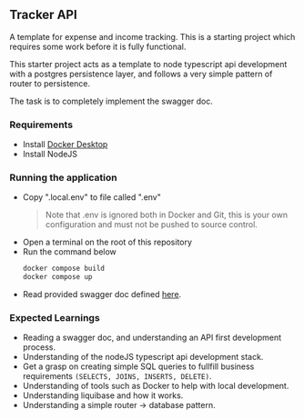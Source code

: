 ## Tracker API

A template for expense and income tracking. This is a starting project which requires some work before it is fully functional.

This starter project acts as a template to node typescript api development with a postgres persistence layer, and follows a very simple pattern of router to persistence.

The task is to completely implement the swagger doc.

### Requirements
* Install [Docker Desktop](https://www.docker.com/products/docker-desktop/)
* Install NodeJS

### Running the application 
* Copy ".local.env" to file called ".env"
    > Note that .env is ignored both in Docker and Git, this is your own configuration and must not be pushed to source control.
* Open a terminal on the root of this repository
* Run the command below
    ```bash
    docker compose build
    docker compose up
    ```
* Read provided swagger doc defined [here](http://localhost:8080/#/).

### Expected Learnings
* Reading a swagger doc, and understanding an API first development process.
* Understanding of the nodeJS typescript api development stack.
* Get a grasp on creating simple SQL queries to fullfill business requirements ``(SELECTS, JOINS, INSERTS, DELETE)``.
* Understanding of tools such as Docker to help with local development.
* Understanding liquibase and how it works.
* Understanding a simple router -> database pattern.
